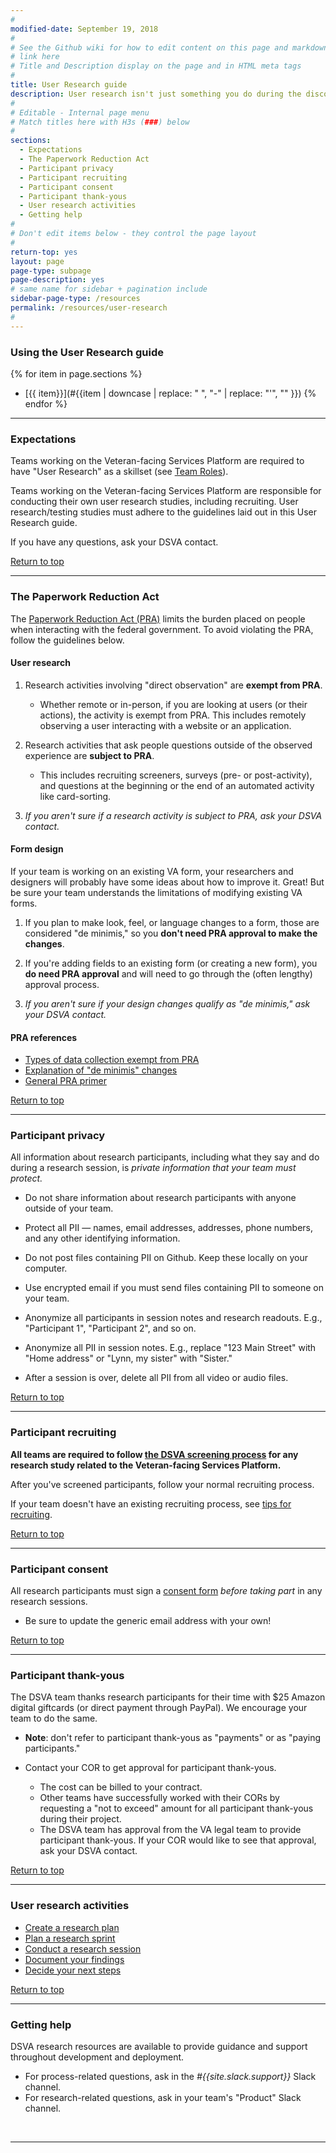 ```yaml
---
#
modified-date: September 19, 2018
#
# See the Github wiki for how to edit content on this page and markdown styles you can use:
# link here
# Title and Description display on the page and in HTML meta tags
#
title: User Research guide
description: User research isn't just something you do during the discovery phase. You'll do it throughout the <i>Digital Delivery</i> lifecycle, checking in with your users to answer questions you have about how to improve your service.
#
# Editable - Internal page menu
# Match titles here with H3s (###) below
#
sections:
  - Expectations
  - The Paperwork Reduction Act
  - Participant privacy
  - Participant recruiting
  - Participant consent
  - Participant thank-yous
  - User research activities
  - Getting help
#
# Don't edit items below - they control the page layout
#
return-top: yes
layout: page
page-type: subpage
page-description: yes
# same name for sidebar + pagination include
sidebar-page-type: /resources
permalink: /resources/user-research
#
---
```


### Using the User Research guide

{% for item in page.sections %}
* [{{ item}}](#{{item | downcase | replace: " ", "-" | replace: "'", "" }})
{% endfor %}

<hr>


### Expectations

Teams working on the Veteran-facing Services Platform are required to have "User Research" as a skillset (see [Team Roles]({{site.baseurl}}/resources/more/team-structure#team-roles)).

Teams working on the Veteran-facing Services Platform are responsible for conducting their own user research studies, including recruiting. User research/testing studies must adhere to the guidelines laid out in this User Research guide.

If you have any questions, ask your DSVA contact.

<a href="#">Return to top</a>

<hr>


### The Paperwork Reduction Act

The <a href="https://www.opm.gov/about-us/open-government/digital-government-strategy/fitara/paperwork-reduction-act-guide.pdf" target="_blank">Paperwork Reduction Act (PRA)</a> limits the burden placed on people when interacting with the federal government. To avoid violating the PRA, follow the guidelines below.

#### User research

1. Research activities involving "direct observation" are **exempt from PRA**.

    * Whether remote or in-person, if you are looking at users (or their actions), the activity is exempt from PRA. This includes remotely observing a user interacting with a website or an application.

1. Research activities that ask people questions outside of the observed experience are **subject to PRA**.

    * This includes recruiting screeners, surveys (pre- or post-activity), and questions at the beginning or the end of an automated activity like card-sorting.

3. *If you aren't sure if a research activity is subject to PRA, ask your DSVA contact.*


#### Form design

If your team is working on an existing VA form, your researchers and designers will probably have some ideas about how to improve it. Great! But be sure your team understands the limitations of modifying existing VA forms.

1. If you plan to make look, feel, or language changes to a form, those are considered "de minimis," so you **don't need PRA approval to make the changes**.

1. If you're adding fields to an existing form (or creating a new form), you **do need PRA approval** and will need to go through the (often lengthy) approval process.

1. *If you aren't sure if your design changes qualify as "de minimis," ask your DSVA contact.*

#### PRA references

* <a href="https://obamawhitehouse.archives.gov/sites/default/files/omb/inforeg/memos/2014/appendix-data-search-tools-calculators.pdf" target="_blank">Types of data collection exempt from PRA</a>
* <a href="https://obamawhitehouse.archives.gov/sites/default/files/omb/inforeg/memos/2015/behavioral-science-insights-and-federal-forms.pdf" target="_blank">Explanation of "de minimis" changes</a>
* <a href="https://obamawhitehouse.archives.gov/sites/default/files/omb/assets/inforeg/PRAPrimer_04072010.pdf" target="_blank">General PRA primer</a>

<a href="#">Return to top</a>

<hr>


### Participant privacy

All information about research participants, including what they say and do during a research session, is *private information that your team must protect.*

* Do not share information about research participants with anyone outside of your team.

* Protect all PII &#8212; names, email addresses, addresses, phone numbers, and any other identifying information.

* Do not post files containing PII on Github. Keep these locally on your computer.

* Use encrypted email if you must send files containing PII to someone on your team.

* Anonymize all participants in session notes and research readouts. E.g., "Participant 1", "Participant 2", and so on.

* Anonymize all PII in session notes. E.g., replace "123 Main Street" with "Home address" or "Lynn, my sister" with "Sister."

* After a session is over, delete all PII from all video or audio files.

<a href="#">Return to top</a>

<hr>


### Participant recruiting

**All teams are required to follow <a href="https://github.com/department-of-veterans-affairs/vets-external-teams/blob/master/Request-Reviews/request-recruiting-screener.md#general" target="_blank">the DSVA screening process</a> for any research study related to the Veteran-facing Services Platform.**

After you've screened participants, follow your normal recruiting process.

If your team doesn't have an existing recruiting process, see <a href="https://github.com/department-of-veterans-affairs/vets-external-teams/blob/master/Request-Reviews/request-recruiting-screener.md#tips" target="_blank">tips for recruiting</a>.


<a href="#">Return to top</a>

<hr>


### Participant consent

All research participants must sign a <a href="https://github.com/department-of-veterans-affairs/vets-external-teams/blob/master/Templates/va-consent-form-generic.docx" target="_blank">consent form</a> *before taking part* in any research sessions.

* Be sure to update the generic email address with your own!

<a href="#">Return to top</a>

<hr>


### Participant thank-yous

The DSVA team thanks research participants for their time with $25 Amazon digital giftcards (or direct payment through PayPal). We encourage your team to do the same.

* **Note**: don't refer to participant thank-yous as "payments" or as "paying participants."

* Contact your COR to get approval for participant thank-yous.
  * The cost can be billed to your contract.
  * Other teams have successfully worked with their CORs by requesting a "not to exceed" amount for all participant thank-yous during their project.
  * The DSVA team has approval from the VA legal team to provide participant thank-yous. If your COR would like to see that approval, ask your DSVA contact.

<a href="#">Return to top</a>

<hr>


### User research activities

* [Create a research plan]({{site.baseurl}}/resources/more/research-activities#create-a-research-plan)
* [Plan a research sprint]({{site.baseurl}}/resources/more/research-activities#plan-a-research-sprint)
* [Conduct a research session]({{site.baseurl}}/resources/more/research-activities#conduct-a-research-session)
* [Document your findings]({{site.baseurl}}/resources/more/research-activities#document-your-findings)
* [Decide your next steps]({{site.baseurl}}/resources/more/research-activities#decide-your-next-steps)


<a href="#">Return to top</a>

<hr>


### Getting help

DSVA research resources are available to provide guidance and support throughout development and deployment.

* For process-related questions, ask in the *#{{site.slack.support}}* Slack channel.
* For research-related questions, ask in your team's "Product" Slack channel.

<br/>
<hr>
